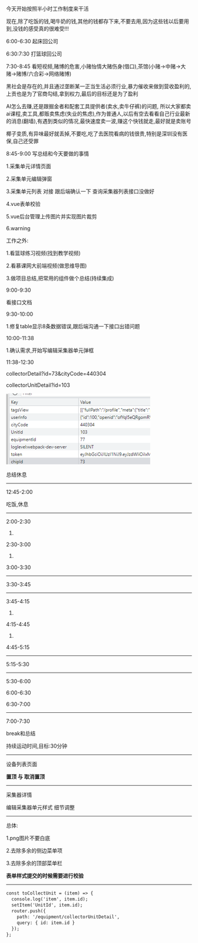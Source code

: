 今天开始按照半小时工作制度来干活

现在,除了吃饭的钱,喝牛奶的钱,其他的钱都存下来,不要去用,因为这些钱以后要用到,没钱的感受真的很难受!!!



6:00-6:30 起床回公司

6:30:7:30 打篮球回公司

7:30-8:45 看短视频,赌博的危害,小赌怡情大赌伤身(借口),茶馆(小赌->中赌->大赌->赌博/六合彩->网络赌博)

黑社会是存在的,并且通过垄断某一正当生活必须行业,暴力催收来做到营收盈利的,上贡也是为了官商勾结,拿到权力,最后的目标还是为了盈利

AI怎么去赚,还是跟掘金者和配套工具提供者(卖水,卖牛仔裤)的问题, 所以大家都卖ai课程,卖工具,都贩卖焦虑(失业的焦虑),作为普通人,以后有空去看看自己行业最新的消息(翻墙),有遇到类似的情况,最快速度卖一波,赚这个快钱就走,最好就是卖账号

椰子变质,有异味最好就丢掉,不要吃,吃了去医院看病的钱很贵,特别是深圳没有医保,自己还受罪



8:45-9:00 写总结和今天要做的事情

1.采集单元详情页面

2.采集单元编辑弹窗

3.采集单元列表 对接 跟后端确认一下 查询采集器列表接口没做好

4.vue表单校验

5.vue后台管理上传图片并实现图片裁剪

6.warning



工作之外:

1.看篮球练习视频(找到教学视频)

2.看慕课网大前端视频(做思维导图)

3.做项目总结,把常用的组件做个总结(持续集成)



9:00-9:30

看接口文档



9:30-10:00

1.修复table显示8条数据错误,跟后端沟通一下接口出错问题



10:00-11:38

1.确认需求,开始写编辑采集器单元弹框



11:38-12:30



collectorDetail?id=73&cityCode=440304

collectorUnitDetail?id=103

![image-20230605122720989](05.assets/image-20230605122720989.png)



总结休息

---

12:45-2:00

吃饭,休息

---

2:00-2:30

1.

2:30-3:00

1.

3:00-3:30



---

3:30-3:45



---

3:45-4:15

1.

4:15-4:45

1.

4:45-5:15



---

5:15-5:30



---

5:30-6:00



6:00-6:30



6:30-7:00



---

7:00-7:30

break和总结



持续运动时间,目标:30分钟

---

设备列表页面

**置顶 与 取消置顶** 

---

采集器详情

编辑采集器单元样式 细节调整

---

总体:

1.png图片不要白底

2.去除多余的侧边菜单项

3.去除多余的顶部菜单栏





**表单样式提交的时候需要进行校验**



---



```
const toCollectUnit = (item) => {
  console.log('item', item.id);
  setItem('UnitId', item.id);
  router.push({
    path: '/equipment/collectorUnitDetail',
    query: { id: item.id }
  });
};
```

